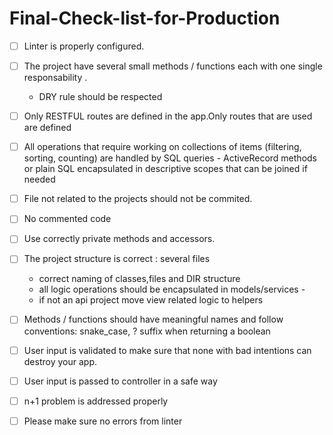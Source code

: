 # Final-Check-list-for-Production

- [ ] Linter is properly configured. 

- [ ] The project have several small methods / functions each with one single responsability .
  - DRY rule should be respected

- [ ] Only RESTFUL routes are defined in the app.Only routes that are used are defined

- [ ] All operations that require working on collections of items (filtering, sorting, counting) are handled by SQL queries - ActiveRecord methods or plain SQL encapsulated in descriptive scopes that can be joined if needed

- [ ] File not related to the projects should not be commited.

- [ ] No commented code 

- [ ] Use correctly private methods and accessors.

- [ ] The project structure is correct : several files
   - correct naming of classes,files and DIR structure
   - all logic operations should be encapsulated in models/services -
   - if not an api project move view related logic to helpers

- [ ] Methods / functions should have meaningful names and follow conventions: snake_case, ? suffix when returning a boolean

- [ ] User input is validated to make sure that none with bad intentions can destroy your app.

- [ ] User input is passed to controller in a safe way

- [ ] n+1 problem is addressed properly

- [ ] Please make sure no errors from linter
